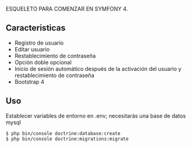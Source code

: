 ESQUELETO PARA COMENZAR EN SYMFONY 4.

## Caracteristicas

* Registro de usuario
* Editar usuario
* Restablecimiento de contraseña
* Opción doble opcional
* Inicio de sesión automático después de la activación del usuario y restablecimiento de contraseña
* Bootstrap 4

## Uso

Establecer variables de entorno en .env; necesitarás una base de datos mysql

	$ php bin/console doctrine:database:create
	$ php bin/console doctrine:migrations:migrate
